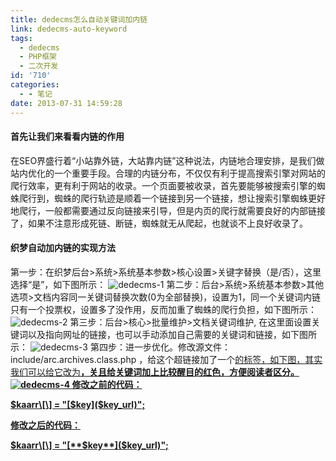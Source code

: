 ```yaml
---
title: dedecms怎么自动关键词加内链
link: dedecms-auto-keyword
tags:
  - dedecms
  - PHP框架
  - 二次开发
id: '710'
categories:
  - - 笔记
date: 2013-07-31 14:59:28
---
```


#### 首先让我们来看看内链的作用

在SEO界盛行着“小站靠外链，大站靠内链”这种说法，内链地合理安排，是我们做站内优化的一个重要手段。合理的内链分布，不仅仅有利于提高搜索引擎对网站的爬行效率，更有利于网站的收录。一个页面要被收录，首先要能够被搜索引擎的蜘蛛爬行到，蜘蛛的爬行轨迹是顺着一个链接到另一个链接，想让搜索引擎蜘蛛更好地爬行，一般都需要通过反向链接来引导，但是内页的爬行就需要良好的内部链接了，如果不注意形成死链、断链，蜘蛛就无从爬起，也就谈不上良好收录了。

#### 织梦自动加内链的实现方法

第一步：在织梦后台>系统>系统基本参数>核心设置>关键字替换（是/否），这里选择“是”，如下图所示： ![dedecms-1](http://vsnote.test/wp-content/uploads/2013/07/dedecms-1.jpg) 第二步：后台>系统>系统基本参数>其他选项>文档内容同一关键词替换次数(0为全部替换)，设置为1，同一个关键词内链只有一个投票权，设置多了没作用，反而加重了蜘蛛的爬行负担，如下图所示： ![dedecms-2](http://vsnote.test/wp-content/uploads/2013/07/dedecms-2.jpg) 第三步：后台>核心>批量维护>文档关键词维护, 在这里面设置关键词以及指向网址的链接，也可以手动添加自己需要的关键词和链接，如下图所示： ![dedecms-3](http://vsnote.test/wp-content/uploads/2013/07/dedecms-3.jpg) 第四步：进一步优化。修改源文件： include/arc.archives.class.php ，给这个超链接加了一个<u>的标签，如下图，其实我们可以给它改为<strong>，关且给关键词加上比较醒目的红色，方便阅读者区分。 ![dedecms-4](http://vsnote.test/wp-content/uploads/2013/07/dedecms-4.jpg) 修改之前的代码：

$kaarr\[\] = "[$key]($key_url)";

修改之后的代码：

$kaarr\[\] = "[**$key**]($key_url)";